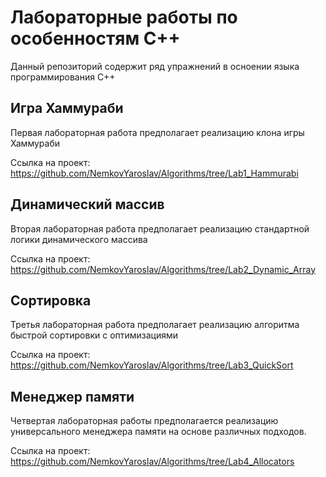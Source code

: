 # Лабораторные работы по особенностям C++

Данный репозиторий содержит ряд упражнений в осноении языка программирования С++

## Игра Хаммураби

Первая лабораторная работа предполагает реализацию клона игры Хаммураби

Ссылка на проект: https://github.com/NemkovYaroslav/Algorithms/tree/Lab1_Hammurabi

## Динамический массив

Вторая лабораторная работа предполагает реализацию стандартной логики динамического массива

Ссылка на проект: https://github.com/NemkovYaroslav/Algorithms/tree/Lab2_Dynamic_Array

## Сортировка

Третья лабораторная работа предполагает реализацию алгоритма быстрой сортировки с оптимизациями

Ссылка на проект: https://github.com/NemkovYaroslav/Algorithms/tree/Lab3_QuickSort

## Менеджер памяти

Четвертая лабораторная работы предполагается реализацию универсального менеджера памяти на основе различных подходов.

Ссылка на проект: https://github.com/NemkovYaroslav/Algorithms/tree/Lab4_Allocators
